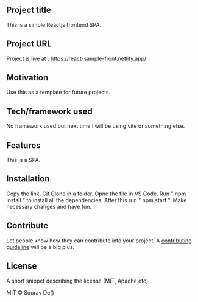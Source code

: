 ## Project title
This is a simple Reactjs frontend SPA.

## Project URL
Project is live at : https://react-sample-front.netlify.app/

## Motivation
Use this as a template for future projects.

## Tech/framework used
No framework used but next time I will be using vite or something else.

## Features
This is a SPA.

## Installation
Copy the link.
Git Clone in a folder.
Opne the file in VS Code.
Run " npm install " to install all the dependencies.
After this run " npm start ".
Make necessary changes and have fun.

## Contribute
Let people know how they can contribute into your project. A [contributing guideline](https://github.com/zulip/zulip-electron/blob/master/CONTRIBUTING.md) will be a big plus.

## License
A short snippet describing the license (MIT, Apache etc)

MIT © Sourav De()

